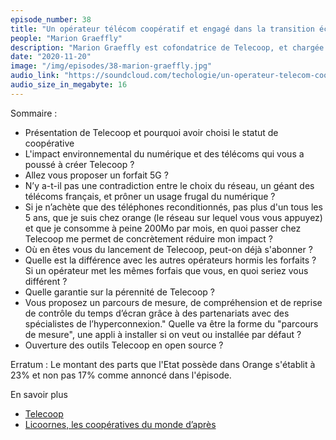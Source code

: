 ```yaml
---
episode_number: 38
title: "Un opérateur télécom coopératif et engagé dans la transition écologique"
people: "Marion Graeffly"
description: "Marion Graeffly est cofondatrice de Telecoop, et chargée de la communication, des partenariats et du sociétariat."
date: "2020-11-20"
image: "/img/episodes/38-marion-graeffly.jpg"
audio_link: "https://soundcloud.com/techologie/un-operateur-telecom-cooperatif-et-engage-dans-la-transition-ecologique-avec-marion-graeffly"
audio_size_in_megabyte: 16
---
```


Sommaire :

* Présentation de Telecoop et pourquoi avoir choisi le statut de coopérative
* L'impact environnemental du numérique et des télécoms qui vous a poussé à créer Telecoop ?
* Allez vous proposer un forfait 5G ?
* N’y a-t-il pas une contradiction entre le choix du réseau, un géant des télécoms français, et prôner un usage frugal du numérique ?
* Si je n’achète que des téléphones reconditionnés, pas plus d'un tous les 5 ans, que je suis chez orange (le réseau sur lequel vous vous appuyez) et que je consomme à peine 200Mo par mois, en quoi passer chez Telecoop me permet de concrètement réduire mon impact ?
* Où en êtes vous du lancement de Telecoop, peut-on déjà s'abonner ?
* Quelle est la différence avec les autres opérateurs hormis les forfaits ? Si un opérateur met les mêmes forfais que vous, en quoi seriez vous différent ?
* Quelle garantie sur la pérennité de Telecoop ?
* Vous proposez un parcours de mesure, de compréhension et de reprise de contrôle du temps d’écran grâce à des partenariats avec des spécialistes de l’hyperconnexion." Quelle va être la forme du "parcours de mesure", une appli à installer si on veut ou installée par défaut ?
* Ouverture des outils Telecoop en open source ?

Erratum :  Le montant des parts que l'Etat possède dans Orange s'établit à 23% et non pas 17% comme annoncé dans l'épisode.

<div class="block">

En savoir plus

* [Telecoop](https://telecoop.fr/)
* [Licoornes, les coopératives du monde d’après](https://www.enercoop.fr/content/licoornes-les-cooperatives-du-monde-dapres)

</div>
